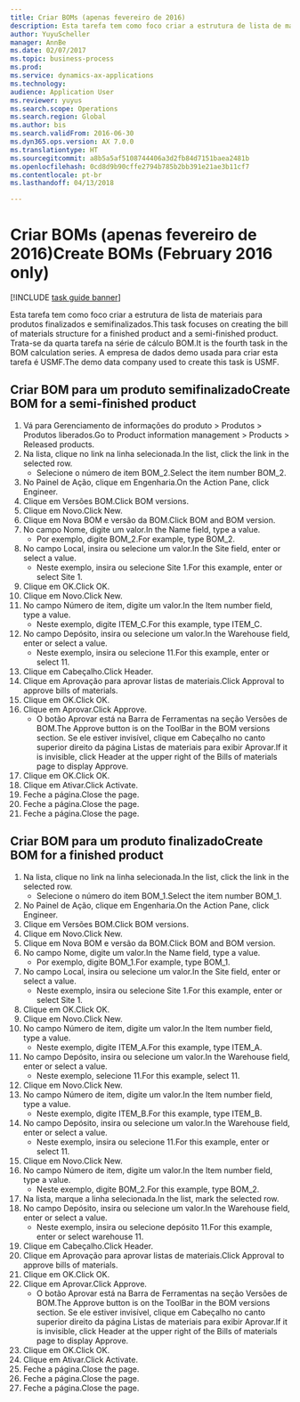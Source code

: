 ```yaml
--- 
title: Criar BOMs (apenas fevereiro de 2016)
description: Esta tarefa tem como foco criar a estrutura de lista de materiais para produtos finalizados e semifinalizados.
author: YuyuScheller
manager: AnnBe
ms.date: 02/07/2017
ms.topic: business-process
ms.prod: 
ms.service: dynamics-ax-applications
ms.technology: 
audience: Application User
ms.reviewer: yuyus
ms.search.scope: Operations
ms.search.region: Global
ms.author: bis
ms.search.validFrom: 2016-06-30
ms.dyn365.ops.version: AX 7.0.0
ms.translationtype: HT
ms.sourcegitcommit: a8b5a5af5108744406a3d2fb84d7151baea2481b
ms.openlocfilehash: 0cd8d9b90cffe2794b785b2bb391e21ae3b11cf7
ms.contentlocale: pt-br
ms.lasthandoff: 04/13/2018

---
```

# <a name="create-boms-february-2016-only"></a><span data-ttu-id="e3b9d-103">Criar BOMs (apenas fevereiro de 2016)</span><span class="sxs-lookup"><span data-stu-id="e3b9d-103">Create BOMs (February 2016 only)</span></span>

[!INCLUDE [task guide banner](../../includes/task-guide-banner.md)]

<span data-ttu-id="e3b9d-104">Esta tarefa tem como foco criar a estrutura de lista de materiais para produtos finalizados e semifinalizados.</span><span class="sxs-lookup"><span data-stu-id="e3b9d-104">This task focuses on creating the bill of materials structure for a finished product and a semi-finished product.</span></span> <span data-ttu-id="e3b9d-105">Trata-se da quarta tarefa na série de cálculo BOM.</span><span class="sxs-lookup"><span data-stu-id="e3b9d-105">It is the fourth task in the BOM calculation series.</span></span> <span data-ttu-id="e3b9d-106">A empresa de dados demo usada para criar esta tarefa é USMF.</span><span class="sxs-lookup"><span data-stu-id="e3b9d-106">The demo data company used to create this task is USMF.</span></span>


## <a name="create-bom-for-a-semi-finished-product"></a><span data-ttu-id="e3b9d-107">Criar BOM para um produto semifinalizado</span><span class="sxs-lookup"><span data-stu-id="e3b9d-107">Create BOM for a semi-finished product</span></span>
1. <span data-ttu-id="e3b9d-108">Vá para Gerenciamento de informações do produto > Produtos > Produtos liberados.</span><span class="sxs-lookup"><span data-stu-id="e3b9d-108">Go to Product information management > Products > Released products.</span></span>
2. <span data-ttu-id="e3b9d-109">Na lista, clique no link na linha selecionada.</span><span class="sxs-lookup"><span data-stu-id="e3b9d-109">In the list, click the link in the selected row.</span></span>
    * <span data-ttu-id="e3b9d-110">Selecione o número de item BOM_2.</span><span class="sxs-lookup"><span data-stu-id="e3b9d-110">Select the item number BOM_2.</span></span>  
3. <span data-ttu-id="e3b9d-111">No Painel de Ação, clique em Engenharia.</span><span class="sxs-lookup"><span data-stu-id="e3b9d-111">On the Action Pane, click Engineer.</span></span>
4. <span data-ttu-id="e3b9d-112">Clique em Versões BOM.</span><span class="sxs-lookup"><span data-stu-id="e3b9d-112">Click BOM versions.</span></span>
5. <span data-ttu-id="e3b9d-113">Clique em Novo.</span><span class="sxs-lookup"><span data-stu-id="e3b9d-113">Click New.</span></span>
6. <span data-ttu-id="e3b9d-114">Clique em Nova BOM e versão da BOM.</span><span class="sxs-lookup"><span data-stu-id="e3b9d-114">Click BOM and BOM version.</span></span>
7. <span data-ttu-id="e3b9d-115">No campo Nome, digite um valor.</span><span class="sxs-lookup"><span data-stu-id="e3b9d-115">In the Name field, type a value.</span></span>
    * <span data-ttu-id="e3b9d-116">Por exemplo, digite BOM_2.</span><span class="sxs-lookup"><span data-stu-id="e3b9d-116">For example, type BOM_2.</span></span>  
8. <span data-ttu-id="e3b9d-117">No campo Local, insira ou selecione um valor.</span><span class="sxs-lookup"><span data-stu-id="e3b9d-117">In the Site field, enter or select a value.</span></span>
    * <span data-ttu-id="e3b9d-118">Neste exemplo, insira ou selecione Site 1.</span><span class="sxs-lookup"><span data-stu-id="e3b9d-118">For this example, enter or select Site 1.</span></span>  
9. <span data-ttu-id="e3b9d-119">Clique em OK.</span><span class="sxs-lookup"><span data-stu-id="e3b9d-119">Click OK.</span></span>
10. <span data-ttu-id="e3b9d-120">Clique em Novo.</span><span class="sxs-lookup"><span data-stu-id="e3b9d-120">Click New.</span></span>
11. <span data-ttu-id="e3b9d-121">No campo Número de item, digite um valor.</span><span class="sxs-lookup"><span data-stu-id="e3b9d-121">In the Item number field, type a value.</span></span>
    * <span data-ttu-id="e3b9d-122">Neste exemplo, digite ITEM_C.</span><span class="sxs-lookup"><span data-stu-id="e3b9d-122">For this example, type ITEM_C.</span></span>  
12. <span data-ttu-id="e3b9d-123">No campo Depósito, insira ou selecione um valor.</span><span class="sxs-lookup"><span data-stu-id="e3b9d-123">In the Warehouse field, enter or select a value.</span></span>
    * <span data-ttu-id="e3b9d-124">Neste exemplo, insira ou selecione 11.</span><span class="sxs-lookup"><span data-stu-id="e3b9d-124">For this example, enter or select 11.</span></span>  
13. <span data-ttu-id="e3b9d-125">Clique em Cabeçalho.</span><span class="sxs-lookup"><span data-stu-id="e3b9d-125">Click Header.</span></span>
14. <span data-ttu-id="e3b9d-126">Clique em Aprovação para aprovar listas de materiais.</span><span class="sxs-lookup"><span data-stu-id="e3b9d-126">Click Approval to approve bills of materials.</span></span>
15. <span data-ttu-id="e3b9d-127">Clique em OK.</span><span class="sxs-lookup"><span data-stu-id="e3b9d-127">Click OK.</span></span>
16. <span data-ttu-id="e3b9d-128">Clique em Aprovar.</span><span class="sxs-lookup"><span data-stu-id="e3b9d-128">Click Approve.</span></span>
    * <span data-ttu-id="e3b9d-129">O botão Aprovar está na Barra de Ferramentas na seção Versões de BOM.</span><span class="sxs-lookup"><span data-stu-id="e3b9d-129">The Approve button is on the ToolBar in the  BOM versions section.</span></span> <span data-ttu-id="e3b9d-130">Se ele estiver invisível, clique em Cabeçalho no canto superior direito da página Listas de materiais para exibir Aprovar.</span><span class="sxs-lookup"><span data-stu-id="e3b9d-130">If it is invisible, click Header at the upper right of the Bills of materials page to display Approve.</span></span>  
17. <span data-ttu-id="e3b9d-131">Clique em OK.</span><span class="sxs-lookup"><span data-stu-id="e3b9d-131">Click OK.</span></span>
18. <span data-ttu-id="e3b9d-132">Clique em Ativar.</span><span class="sxs-lookup"><span data-stu-id="e3b9d-132">Click Activate.</span></span>
19. <span data-ttu-id="e3b9d-133">Feche a página.</span><span class="sxs-lookup"><span data-stu-id="e3b9d-133">Close the page.</span></span>
20. <span data-ttu-id="e3b9d-134">Feche a página.</span><span class="sxs-lookup"><span data-stu-id="e3b9d-134">Close the page.</span></span>
21. <span data-ttu-id="e3b9d-135">Feche a página.</span><span class="sxs-lookup"><span data-stu-id="e3b9d-135">Close the page.</span></span>

## <a name="create-bom-for-a-finished-product"></a><span data-ttu-id="e3b9d-136">Criar BOM para um produto finalizado</span><span class="sxs-lookup"><span data-stu-id="e3b9d-136">Create BOM for a finished product</span></span>
1. <span data-ttu-id="e3b9d-137">Na lista, clique no link na linha selecionada.</span><span class="sxs-lookup"><span data-stu-id="e3b9d-137">In the list, click the link in the selected row.</span></span>
    * <span data-ttu-id="e3b9d-138">Selecione o número do item BOM_1.</span><span class="sxs-lookup"><span data-stu-id="e3b9d-138">Select the item number BOM_1.</span></span>  
2. <span data-ttu-id="e3b9d-139">No Painel de Ação, clique em Engenharia.</span><span class="sxs-lookup"><span data-stu-id="e3b9d-139">On the Action Pane, click Engineer.</span></span>
3. <span data-ttu-id="e3b9d-140">Clique em Versões BOM.</span><span class="sxs-lookup"><span data-stu-id="e3b9d-140">Click BOM versions.</span></span>
4. <span data-ttu-id="e3b9d-141">Clique em Novo.</span><span class="sxs-lookup"><span data-stu-id="e3b9d-141">Click New.</span></span>
5. <span data-ttu-id="e3b9d-142">Clique em Nova BOM e versão da BOM.</span><span class="sxs-lookup"><span data-stu-id="e3b9d-142">Click BOM and BOM version.</span></span>
6. <span data-ttu-id="e3b9d-143">No campo Nome, digite um valor.</span><span class="sxs-lookup"><span data-stu-id="e3b9d-143">In the Name field, type a value.</span></span>
    * <span data-ttu-id="e3b9d-144">Por exemplo, digite BOM_1.</span><span class="sxs-lookup"><span data-stu-id="e3b9d-144">For example, type BOM_1.</span></span>  
7. <span data-ttu-id="e3b9d-145">No campo Local, insira ou selecione um valor.</span><span class="sxs-lookup"><span data-stu-id="e3b9d-145">In the Site field, enter or select a value.</span></span>
    * <span data-ttu-id="e3b9d-146">Neste exemplo, insira ou selecione Site 1.</span><span class="sxs-lookup"><span data-stu-id="e3b9d-146">For this example, enter or select Site 1.</span></span>  
8. <span data-ttu-id="e3b9d-147">Clique em OK.</span><span class="sxs-lookup"><span data-stu-id="e3b9d-147">Click OK.</span></span>
9. <span data-ttu-id="e3b9d-148">Clique em Novo.</span><span class="sxs-lookup"><span data-stu-id="e3b9d-148">Click New.</span></span>
10. <span data-ttu-id="e3b9d-149">No campo Número de item, digite um valor.</span><span class="sxs-lookup"><span data-stu-id="e3b9d-149">In the Item number field, type a value.</span></span>
    * <span data-ttu-id="e3b9d-150">Neste exemplo, digite ITEM_A.</span><span class="sxs-lookup"><span data-stu-id="e3b9d-150">For this example, type ITEM_A.</span></span>  
11. <span data-ttu-id="e3b9d-151">No campo Depósito, insira ou selecione um valor.</span><span class="sxs-lookup"><span data-stu-id="e3b9d-151">In the Warehouse field, enter or select a value.</span></span>
    * <span data-ttu-id="e3b9d-152">Neste exemplo, selecione 11.</span><span class="sxs-lookup"><span data-stu-id="e3b9d-152">For this example, select 11.</span></span>  
12. <span data-ttu-id="e3b9d-153">Clique em Novo.</span><span class="sxs-lookup"><span data-stu-id="e3b9d-153">Click New.</span></span>
13. <span data-ttu-id="e3b9d-154">No campo Número de item, digite um valor.</span><span class="sxs-lookup"><span data-stu-id="e3b9d-154">In the Item number field, type a value.</span></span>
    * <span data-ttu-id="e3b9d-155">Neste exemplo, digite ITEM_B.</span><span class="sxs-lookup"><span data-stu-id="e3b9d-155">For this example, type ITEM_B.</span></span>  
14. <span data-ttu-id="e3b9d-156">No campo Depósito, insira ou selecione um valor.</span><span class="sxs-lookup"><span data-stu-id="e3b9d-156">In the Warehouse field, enter or select a value.</span></span>
    * <span data-ttu-id="e3b9d-157">Neste exemplo, insira ou selecione 11.</span><span class="sxs-lookup"><span data-stu-id="e3b9d-157">For this example, enter or select 11.</span></span>  
15. <span data-ttu-id="e3b9d-158">Clique em Novo.</span><span class="sxs-lookup"><span data-stu-id="e3b9d-158">Click New.</span></span>
16. <span data-ttu-id="e3b9d-159">No campo Número de item, digite um valor.</span><span class="sxs-lookup"><span data-stu-id="e3b9d-159">In the Item number field, type a value.</span></span>
    * <span data-ttu-id="e3b9d-160">Neste exemplo, digite BOM_2.</span><span class="sxs-lookup"><span data-stu-id="e3b9d-160">For this example, type BOM_2.</span></span>  
17. <span data-ttu-id="e3b9d-161">Na lista, marque a linha selecionada.</span><span class="sxs-lookup"><span data-stu-id="e3b9d-161">In the list, mark the selected row.</span></span>
18. <span data-ttu-id="e3b9d-162">No campo Depósito, insira ou selecione um valor.</span><span class="sxs-lookup"><span data-stu-id="e3b9d-162">In the Warehouse field, enter or select a value.</span></span>
    * <span data-ttu-id="e3b9d-163">Neste exemplo, insira ou selecione depósito 11.</span><span class="sxs-lookup"><span data-stu-id="e3b9d-163">For this example, enter or select warehouse 11.</span></span>  
19. <span data-ttu-id="e3b9d-164">Clique em Cabeçalho.</span><span class="sxs-lookup"><span data-stu-id="e3b9d-164">Click Header.</span></span>
20. <span data-ttu-id="e3b9d-165">Clique em Aprovação para aprovar listas de materiais.</span><span class="sxs-lookup"><span data-stu-id="e3b9d-165">Click Approval to approve bills of materials.</span></span>
21. <span data-ttu-id="e3b9d-166">Clique em OK.</span><span class="sxs-lookup"><span data-stu-id="e3b9d-166">Click OK.</span></span>
22. <span data-ttu-id="e3b9d-167">Clique em Aprovar.</span><span class="sxs-lookup"><span data-stu-id="e3b9d-167">Click Approve.</span></span>
    * <span data-ttu-id="e3b9d-168">O botão Aprovar está na Barra de Ferramentas na seção Versões de BOM.</span><span class="sxs-lookup"><span data-stu-id="e3b9d-168">The Approve button is on the ToolBar in the  BOM versions section.</span></span> <span data-ttu-id="e3b9d-169">Se ele estiver invisível, clique em Cabeçalho no canto superior direito da página Listas de materiais para exibir Aprovar.</span><span class="sxs-lookup"><span data-stu-id="e3b9d-169">If it is invisible, click Header at the upper right of the Bills of materials page to display Approve.</span></span>  
23. <span data-ttu-id="e3b9d-170">Clique em OK.</span><span class="sxs-lookup"><span data-stu-id="e3b9d-170">Click OK.</span></span>
24. <span data-ttu-id="e3b9d-171">Clique em Ativar.</span><span class="sxs-lookup"><span data-stu-id="e3b9d-171">Click Activate.</span></span>
25. <span data-ttu-id="e3b9d-172">Feche a página.</span><span class="sxs-lookup"><span data-stu-id="e3b9d-172">Close the page.</span></span>
26. <span data-ttu-id="e3b9d-173">Feche a página.</span><span class="sxs-lookup"><span data-stu-id="e3b9d-173">Close the page.</span></span>
27. <span data-ttu-id="e3b9d-174">Feche a página.</span><span class="sxs-lookup"><span data-stu-id="e3b9d-174">Close the page.</span></span>


